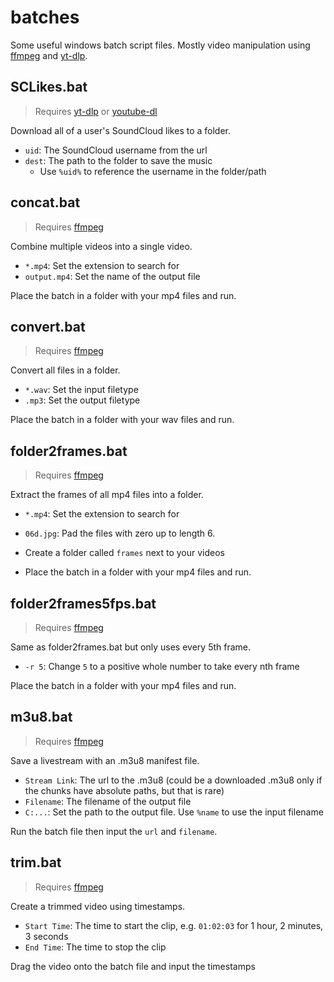 # batches
Some useful windows batch script files. Mostly video manipulation using [ffmpeg](https://ffmpeg.org/download.html#build-windows) and [yt-dlp](https://github.com/yt-dlp/yt-dlp#installation).

## SCLikes.bat
> Requires [yt-dlp](https://github.com/yt-dlp/yt-dlp#installation) or [youtube-dl](https://ytdl-org.github.io/youtube-dl/download.html)

Download all of a user's SoundCloud likes to a folder.

- `uid`: The SoundCloud username from the url
- `dest`: The path to the folder to save the music
  - Use `%uid%` to reference the username in the folder/path


## concat.bat
> Requires [ffmpeg](https://ffmpeg.org/download.html#build-windows)

Combine multiple videos into a single video.

- `*.mp4`: Set the extension to search for
- `output.mp4`: Set the name of the output file

Place the batch in a folder with your mp4 files and run.


## convert.bat
> Requires [ffmpeg](https://ffmpeg.org/download.html#build-windows)

Convert all files in a folder.

- `*.wav`: Set the input filetype
- `.mp3`: Set the output filetype

Place the batch in a folder with your wav files and run.


## folder2frames.bat
> Requires [ffmpeg](https://ffmpeg.org/download.html#build-windows)

Extract the frames of all mp4 files into a folder.

- `*.mp4`: Set the extension to search for
- `06d.jpg`: Pad the files with zero up to length 6.

- Create a folder called `frames` next to your videos
- Place the batch in a folder with your mp4 files and run.


## folder2frames5fps.bat
> Requires [ffmpeg](https://ffmpeg.org/download.html#build-windows)

Same as folder2frames.bat but only uses every 5th frame.

- `-r 5`: Change `5` to a positive whole number to take every nth frame

Place the batch in a folder with your mp4 files and run.


## m3u8.bat
> Requires [ffmpeg](https://ffmpeg.org/download.html#build-windows)

Save a livestream with an .m3u8 manifest file.

- `Stream Link`: The url to the .m3u8 (could be a downloaded .m3u8 only if the chunks have absolute paths, but that is rare)
- `Filename`: The filename of the output file
- `C:...`: Set the path to the output file. Use `%name` to use the input filename

Run the batch file then input the `url` and `filename`.


## trim.bat
> Requires [ffmpeg](https://ffmpeg.org/download.html#build-windows)

Create a trimmed video using timestamps.

- `Start Time`: The time to start the clip, e.g. `01:02:03` for 1 hour, 2 minutes, 3 seconds
- `End Time`: The time to stop the clip

Drag the video onto the batch file and input the timestamps